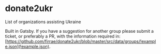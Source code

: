 # donate2ukr
List of organizations assisting Ukraine

Built in Gatsby. If you have a suggestion for another group please submit a ticket, or preferably a PR, with the information required in: [https://github.com/firrae/donate2ukr/blob/master/src/data/groups/!example.json](!example.json).
